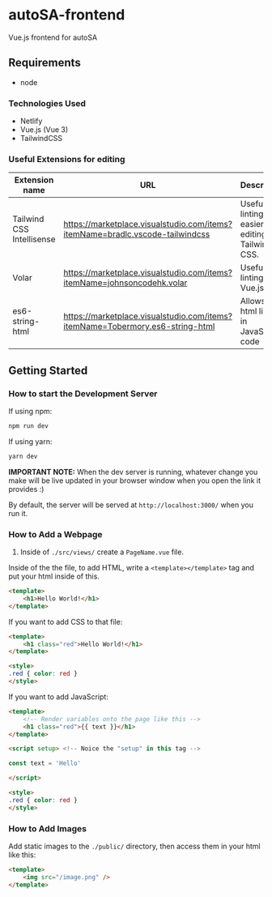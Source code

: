 # autoSA-frontend
Vue.js frontend for autoSA

## Requirements
- node

### Technologies Used
- Netlify
- Vue.js (Vue 3)
- TailwindCSS

### Useful Extensions for editing

| Extension name | URL | Description |
| -------------- | --- | ----------- |
| Tailwind CSS Intellisense | https://marketplace.visualstudio.com/items?itemName=bradlc.vscode-tailwindcss | Useful linting for easier time editing with Tailwind CSS. |
| Volar | https://marketplace.visualstudio.com/items?itemName=johnsoncodehk.volar | Useful linting for Vue.js |
| es6-string-html | https://marketplace.visualstudio.com/items?itemName=Tobermory.es6-string-html | Allows for html linting in JavaScript code |

## Getting Started

### How to start the Development Server

If using npm:
```cmd
npm run dev
```
If using yarn:
```cmd
yarn dev
```

**IMPORTANT NOTE:** When the dev server is running, whatever change you make will
be live updated in your browser window when you open the link it provides :) 

By default, the server will be served at `http://localhost:3000/` when you run it.

### How to Add a Webpage

1. Inside of `./src/views/` create a `PageName.vue` file.

Inside of the the file, to add HTML, write a `<template></template>` tag and put your html inside of this.
```html
<template>
    <h1>Hello World!</h1>
</template>
```
If you want to add CSS to that file:
```html
<template>
    <h1 class="red">Hello World!</h1>
</template>

<style>
.red { color: red }
</style>
```
If you want to add JavaScript:
```html
<template>
    <!-- Render variables onto the page like this -->
    <h1 class="red">{{ text }}</h1>
</template>

<script setup> <!-- Noice the "setup" in this tag -->

const text = 'Hello'

</script>

<style>
.red { color: red }
</style>
```

### How to Add Images
Add static images to the `./public/` directory, then access them in your html like this:
```html
<template>
    <img src="/image.png" />
</template>
```